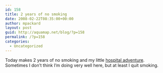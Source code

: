 ```yaml
---
id: 158
title: 2 years of no smoking
date: 2008-02-22T08:35:00+00:00
author: mpackard
layout: post
guid: http://aquamap.net/blog/?p=158
permalink: /?p=158
categories:
  - Uncategorized
---
```

Today makes 2 years of no smoking and my little [hospital adventure](http://ghort.livejournal.com/5681.html). Sometimes I don&#8217;t think I&#8217;m doing very well here, but at least I quit smoking.
